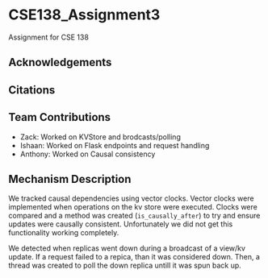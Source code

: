 # CSE138_Assignment3

Assignment for CSE 138

## Acknowledgements

## Citations

## Team Contributions

- Zack: Worked on KVStore and brodcasts/polling
- Ishaan: Worked on Flask endpoints and request handling
- Anthony: Worked on Causal consistency

## Mechanism Description

We tracked causal dependencies using vector clocks. Vector clocks were implemented when operations on the kv store were executed. Clocks were compared and a method was created (`is_causally_after`) to try and ensure updates were causally consistent. Unfortunately we did not get this functionality working completely.

We detected when replicas went down during a broadcast of a view/kv update. If a request failed to a repica, than it was considered down. Then, a thread was created to poll the down replica untill it was spun back up.
